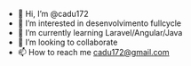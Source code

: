 - 👋 Hi, I’m @cadu172
- 👀 I’m interested in desenvolvimento fullcycle
- 🌱 I’m currently learning Laravel/Angular/Java
- 💞️ I’m looking to collaborate
- 📫 How to reach me cadu172@gmail.com

<!---
cadu172/cadu172 is a ✨ special ✨ repository because its `README.md` (this file) appears on your GitHub profile.
You can click the Preview link to take a look at your changes.
--->
